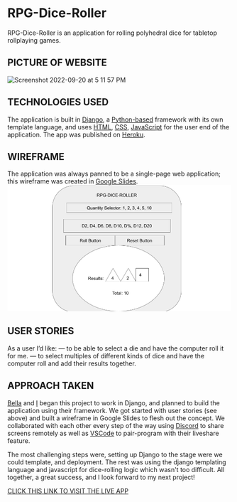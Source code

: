 # RPG-Dice-Roller

RPG-Dice-Roller is an application for rolling polyhedral dice for tabletop rollplaying games.


## PICTURE OF WEBSITE
<img width="1427" alt="Screenshot 2022-09-20 at 5 11 57 PM" src="https://user-images.githubusercontent.com/105610124/191386507-17a0f41f-ee3d-49e4-ad27-3098e03b3e3c.png">

## TECHNOLOGIES USED
The application is built in [Django](https://www.djangoproject.com/), a [Python-based](https://www.python.org/downloads/) framework with its own template language, and uses [HTML](https://html.spec.whatwg.org/multipage/), [CSS](https://www.w3.org/TR/CSS/), [JavaScript](https://developer.mozilla.org/en-US/docs/Web/JavaScript) for the user end of the application. The app was published on [Heroku](https://www.heroku.com/).

## WIREFRAME
The application was always panned to be a single-page web application; this wireframe was created in [Google Slides](https://www.google.com/slides/about/).
![alt text](https://github.com/Rancor38/rpg-dice-roller/blob/main/public/RPG-DICE.png?raw=true)

## USER STORIES
As a user I’d like:
—  to be able to select a die and have the computer roll it for me.
— to select multiples of different kinds of dice and have the computer roll and add their results together.

## APPROACH TAKEN
[Bella](https://github.com/BellaMalo1) and [I](https://github.com/Rancor38) began this project to work in Django, and planned to build the application using their framework. We got started with user stories (see above) and built a wireframe in Google Slides to flesh out the concept. We collaborated with each other every step of the way using [Discord](https://discord.com/) to share screens remotely as well as [VSCode](https://code.visualstudio.com/) to pair-program with their liveshare feature.

The most challenging steps were, setting up Django to the stage were we could template, and deployment. The rest was using the django templating language and javascript for dice-rolling logic which wasn't too difficult. All together, a great success, and I look forward to my next project!

[CLICK THIS LINK TO VISIT THE LIVE APP](https://rpg-roller.herokuapp.com/)
